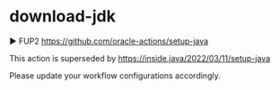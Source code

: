 # download-jdk

▶️ FUP2 https://github.com/oracle-actions/setup-java

This action is superseded by https://inside.java/2022/03/11/setup-java

Please update your workflow configurations accordingly.
